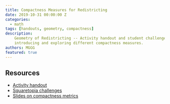 ```yaml
---
title: Compactness Measures for Redistricting
date: 2019-10-31 00:00:00 Z
categories:
  - math
tags: [handouts, geometry, compactness]
description:
    Geometry of Redistricting -- Activity handout and student challenges
    introducing and exploring different compactness measures.
authors: MGGG
featured: true
---
```


## Resources
* [Activity handout]({{site.baseurl}}/uploads/squaretopia/CompactnessMeasuresForRedistricting.pdf)
* [Squaretopia challenges]({{site.baseurl}}/uploads/squaretopia/Squaretopia.pdf)
* [Slides on compactness metrics]({{site.baseurl}}/uploads/squaretopia/CompactnessMetricsSummary.pdf)
